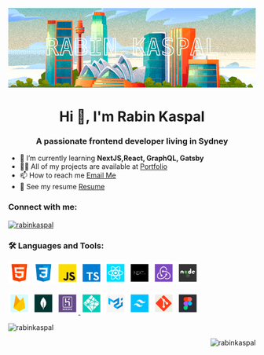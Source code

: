 <img src="https://raw.githubusercontent.com/rabinkaspal/rabinkaspal/main/cover-sm.png"/>
<h1 align="center">Hi 👋, I'm Rabin Kaspal</h1>
<h3 align="center">A passionate frontend developer living in Sydney</h3>



<ul>
    <li>
        🌱 I’m currently learning <strong>NextJS,React, GraphQL, Gatsby</strong>
    </li>
    <li>
        👨‍💻 All of my projects are available at <a href="portfolio">Portfolio</a>
    </li>
    <li>
        📫 How to reach me
        <a href="mailto:rabin@gmail.com">Email Me</a>
    </li>
    <li>
        📄 See my resume
        <a
            href="[mailto:rabin@gmail.com](https://github.com/labnol/files/hello.pdf)"
            >Resume
        </a>
    </li>
</ul>

<h3 align="left">Connect with me:</h3>
<p align="left">
    <a href="https://linkedin.com/in/rabinkaspal" target="blank"
        ><img
            align="center"
            src="https://raw.githubusercontent.com/rahuldkjain/github-profile-readme-generator/master/src/images/icons/Social/linked-in-alt.svg"
            alt="rabinkaspal"
            height="30"
            width="40"
    /></a>
</p>

<h3 align="left">🛠 Languages and Tools:</h3>

<p align="left">
    <a href="https://www.typescriptlang.org/" target="_blank" rel="noreferrer">
        <img
            src="https://raw.githubusercontent.com/rabinkaspal/rabinkaspal/main/ghicons/html.png"
            alt="javascript"
            width="45"
            height="45"
    /></a>
    <a href="https://www.typescriptlang.org/" target="_blank" rel="noreferrer">
        <img
            src="https://raw.githubusercontent.com/rabinkaspal/rabinkaspal/main/ghicons/css.png"
            alt="javascript"
            width="45"
            height="45"
    /></a>
    <a href="https://www.typescriptlang.org/" target="_blank" rel="noreferrer">
        <img
            src="https://raw.githubusercontent.com/rabinkaspal/rabinkaspal/main/ghicons/javascript.png"
            alt="javascript"
            width="45"
            height="45"
    /></a>
      <a href="https://www.typescriptlang.org/" target="_blank" rel="noreferrer">
        <img
            src="https://raw.githubusercontent.com/rabinkaspal/rabinkaspal/main/ghicons/typescript.png"
            alt="javascript"
            width="45"
            height="45"
    /></a>
    <a href="https://www.typescriptlang.org/" target="_blank" rel="noreferrer">
        <img
            src="https://raw.githubusercontent.com/rabinkaspal/rabinkaspal/main/ghicons/react.png"
            alt="javascript"
            width="45"
            height="45"
    /></a>
    <a href="https://www.typescriptlang.org/" target="_blank" rel="noreferrer">
        <img
            src="https://raw.githubusercontent.com/rabinkaspal/rabinkaspal/main/ghicons/nextjs.png"
            alt="javascript"
            width="45"
            height="45"
    /></a>
    <a href="https://www.typescriptlang.org/" target="_blank" rel="noreferrer">
        <img
            src="https://raw.githubusercontent.com/rabinkaspal/rabinkaspal/main/ghicons/redux.png"
            alt="javascript"
            width="45"
            height="45"
    /></a>
     <a href="https://www.typescriptlang.org/" target="_blank" rel="noreferrer">
        <img
            src="https://raw.githubusercontent.com/rabinkaspal/rabinkaspal/main/ghicons/nodejs.png"
            alt="javascript"
            width="45"
            height="45"
    /></a>
</p>
<p align="left">
    <a href="https://www.typescriptlang.org/" target="_blank" rel="noreferrer">
        <img
            src="https://raw.githubusercontent.com/rabinkaspal/rabinkaspal/main/ghicons/firebase.png"
            alt="javascript"
            width="45"
            height="45"
    /></a>
    <a href="https://www.typescriptlang.org/" target="_blank" rel="noreferrer">
        <img
            src="https://raw.githubusercontent.com/rabinkaspal/rabinkaspal/main/ghicons/mongodb.png"
            alt="javascript"
            width="45"
            height="45"
    /></a>
    <a href="https://www.typescriptlang.org/" target="_blank" rel="noreferrer">
        <img
            src="https://raw.githubusercontent.com/rabinkaspal/rabinkaspal/main/ghicons/heroku.png"
            alt="javascript"
            width="45"
            height="45"
    /></a><a href="https://www.typescriptlang.org/" target="_blank" rel="noreferrer">
        <img
            src="https://raw.githubusercontent.com/rabinkaspal/rabinkaspal/main/ghicons/netlify.png"
            alt="javascript"
            width="45"
            height="45"
    /></a>
    <a href="https://www.typescriptlang.org/" target="_blank" rel="noreferrer">
        <img
            src="https://raw.githubusercontent.com/rabinkaspal/rabinkaspal/main/ghicons/mui.png"
            alt="javascript"
            width="45"
            height="45"
    /></a>
    <a href="https://www.typescriptlang.org/" target="_blank" rel="noreferrer">
        <img
            src="https://raw.githubusercontent.com/rabinkaspal/rabinkaspal/main/ghicons/tailwind.png"
            alt="javascript"
            width="45"
            height="45"
    /></a>
    <a href="https://www.typescriptlang.org/" target="_blank" rel="noreferrer">
        <img
            src="https://raw.githubusercontent.com/rabinkaspal/rabinkaspal/main/ghicons/git.png"
            alt="javascript"
            width="45"
            height="45"
    /></a>
    <a href="https://www.typescriptlang.org/" target="_blank" rel="noreferrer">
        <img
            src="https://raw.githubusercontent.com/rabinkaspal/rabinkaspal/main/ghicons/figma.png"
            alt="javascript"
            width="45"
            height="45"
    /></a>
</p>


<p>
    <img
        align="center"
        src="https://github-readme-stats.vercel.app/api/top-langs?username=rabinkaspal&show_icons=true&locale=en&layout=compact"
        alt="rabinkaspal"
    />
</p>


<p align="right">
    <img
        src="https://komarev.com/ghpvc/?username=rabinkaspal&label=Profile%20views&color=0e75b6&style=flat"
        alt="rabinkaspal"
    />
</p>

